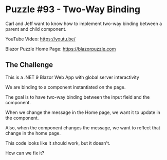 # Puzzle #93 - Two-Way Binding
Carl and Jeff want to know how to implement two-way binding between a parent and child component.

YouTube Video: https://youtu.be/

Blazor Puzzle Home Page: https://blazorpuzzle.com

## The Challenge

This is a .NET 9 Blazor Web App with global server interactivity

We are binding to a component instantiated on the page.

The goal is to have two-way binding between the input field and the component.

When we change the message in the Home page, we want it to update in the component.

Also, when the component changes the message, we want to reflect that change in the home page.

This code looks like it should work, but it doesn't.

How can we fix it?
